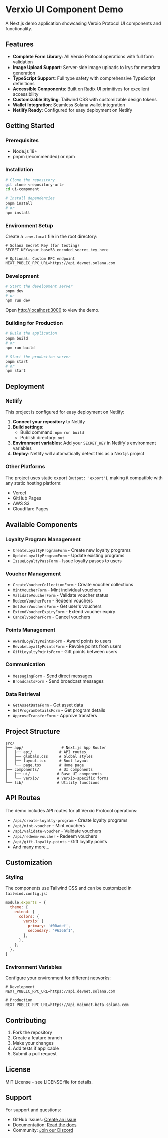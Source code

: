 # Verxio UI Component Demo

A Next.js demo application showcasing Verxio Protocol UI components and functionality.

## Features

- **Complete Form Library**: All Verxio Protocol operations with full form validation
- **Image Upload Support**: Server-side image uploads to Irys for metadata generation
- **TypeScript Support**: Full type safety with comprehensive TypeScript definitions
- **Accessible Components**: Built on Radix UI primitives for excellent accessibility
- **Customizable Styling**: Tailwind CSS with customizable design tokens
- **Wallet Integration**: Seamless Solana wallet integration
- **Netlify Ready**: Configured for easy deployment on Netlify

## Getting Started

### Prerequisites

- Node.js 18+
- pnpm (recommended) or npm

### Installation

```bash
# Clone the repository
git clone <repository-url>
cd ui-component

# Install dependencies
pnpm install
# or
npm install
```

### Environment Setup

Create a `.env.local` file in the root directory:

```env
# Solana Secret Key (for testing)
SECRET_KEY=your_base58_encoded_secret_key_here

# Optional: Custom RPC endpoint
NEXT_PUBLIC_RPC_URL=https://api.devnet.solana.com
```

### Development

```bash
# Start the development server
pnpm dev
# or
npm run dev
```

Open [http://localhost:3000](http://localhost:3000) to view the demo.

### Building for Production

```bash
# Build the application
pnpm build
# or
npm run build

# Start the production server
pnpm start
# or
npm start
```

## Deployment

### Netlify

This project is configured for easy deployment on Netlify:

1. **Connect your repository** to Netlify
2. **Build settings**:
   - Build command: `npm run build`
   - Publish directory: `out`
3. **Environment variables**: Add your `SECRET_KEY` in Netlify's environment variables
4. **Deploy**: Netlify will automatically detect this as a Next.js project

### Other Platforms

The project uses static export (`output: 'export'`), making it compatible with any static hosting platform:

- Vercel
- GitHub Pages
- AWS S3
- Cloudflare Pages

## Available Components

### Loyalty Program Management

- `CreateLoyaltyProgramForm` - Create new loyalty programs
- `UpdateLoyaltyProgramForm` - Update existing programs
- `IssueLoyaltyPassForm` - Issue loyalty passes to users

### Voucher Management

- `CreateVoucherCollectionForm` - Create voucher collections
- `MintVoucherForm` - Mint individual vouchers
- `ValidateVoucherForm` - Validate voucher status
- `RedeemVoucherForm` - Redeem vouchers
- `GetUserVouchersForm` - Get user's vouchers
- `ExtendVoucherExpiryForm` - Extend voucher expiry
- `CancelVoucherForm` - Cancel vouchers

### Points Management

- `AwardLoyaltyPointsForm` - Award points to users
- `RevokeLoyaltyPointsForm` - Revoke points from users
- `GiftLoyaltyPointsForm` - Gift points between users

### Communication

- `MessagingForm` - Send direct messages
- `BroadcastsForm` - Send broadcast messages

### Data Retrieval

- `GetAssetDataForm` - Get asset data
- `GetProgramDetailsForm` - Get program details
- `ApproveTransferForm` - Approve transfers

## Project Structure

```
src/
├── app/                 # Next.js App Router
│   ├── api/            # API routes
│   ├── globals.css     # Global styles
│   ├── layout.tsx      # Root layout
│   └── page.tsx        # Home page
├── components/         # UI components
│   ├── ui/            # Base UI components
│   └── verxio/        # Verxio-specific forms
└── lib/               # Utility functions
```

## API Routes

The demo includes API routes for all Verxio Protocol operations:

- `/api/create-loyalty-program` - Create loyalty programs
- `/api/mint-voucher` - Mint vouchers
- `/api/validate-voucher` - Validate vouchers
- `/api/redeem-voucher` - Redeem vouchers
- `/api/gift-loyalty-points` - Gift loyalty points
- And many more...

## Customization

### Styling

The components use Tailwind CSS and can be customized in `tailwind.config.js`:

```js
module.exports = {
  theme: {
    extend: {
      colors: {
        verxio: {
          primary: '#00adef',
          secondary: '#6366f1',
        },
      },
    },
  },
}
```

### Environment Variables

Configure your environment for different networks:

```env
# Development
NEXT_PUBLIC_RPC_URL=https://api.devnet.solana.com

# Production
NEXT_PUBLIC_RPC_URL=https://api.mainnet-beta.solana.com
```

## Contributing

1. Fork the repository
2. Create a feature branch
3. Make your changes
4. Add tests if applicable
5. Submit a pull request

## License

MIT License - see LICENSE file for details.

## Support

For support and questions:

- GitHub Issues: [Create an issue](https://github.com/your-repo/issues)
- Documentation: [Read the docs](https://docs.verxio.com)
- Community: [Join our Discord](https://discord.gg/verxio)

